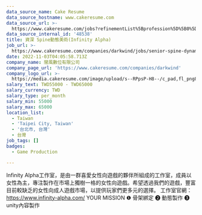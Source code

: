 ```yaml
---
data_source_name: Cake Resume
data_source_hostname: www.cakeresume.com
data_source_url: >-
  https://www.cakeresume.com/jobs?refinementList%5Bprofession%5D%5B0%5D=game-production&range%5Bsalary_range%5D%5Bmin%5D=100000
data_source_internal_id: '48538'
title: 資深 Spine動態美術(Infinity Alpha)
job_url: >-
  https://www.cakeresume.com/companies/darkwind/jobs/senior-spine-dynamic-artist-infinity-alpha
date: 2022-11-03T04:05:58.713Z
company_name: 闇風數位有限公司
company_page_url: 'https://www.cakeresume.com/companies/darkwind'
company_logo_url: >-
  https://media.cakeresume.com/image/upload/s--RPpsP-H8--/c_pad,fl_png8,h_200,w_200/v1662635032/ezzm9oc5spln6yjjwrij.png
salary_text: TWD55000 - TWD65000
salary_currency: TWD
salary_type: per_month
salary_min: 55000
salary_max: 65000
location_list:
  - Taiwan
  - 'Taipei City, Taiwan'
  - '台北市, 台灣'
  - 台灣
job_tags: []
badges:
  - Game Production

---
```


Infinity Alpha工作室，是由一群喜愛女性向遊戲的夥伴所組成的工作室，成員以女性為主，專注製作在市場上獨樹一格的女性向遊戲。希望透過我們的遊戲，豐富目前較缺乏的女性向成人遊戲市場，以提供玩家們更多元的選擇。 工作室官網： https://www.infinity-alpha.com/ YOUR MISSION ❶ 骨架綁定 ➋ 動態製作 ❸ unity內容製作